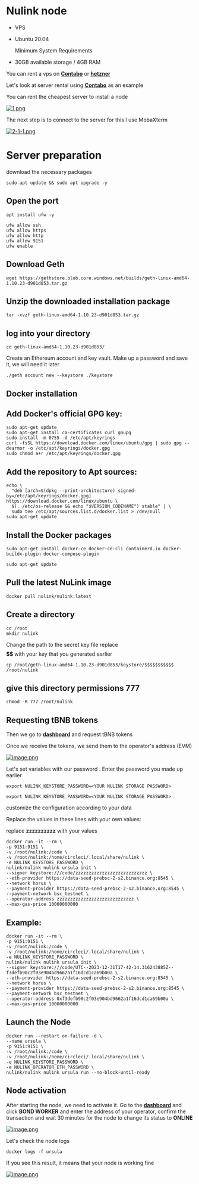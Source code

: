 # Nulink node

- VPS

- Ubuntu 20.04
  
  Minimum System Requirements

- 30GB available storage / 4GB RAM


You can rent a vps on **[Contabo](https://contabo.com/en/vps-c/)** or **[hetzner](https://www.hetzner.com/)**




Let's look at server rental using **[Contabo](https://contabo.com/en/vps-c/)** as an example




You can rent the cheapest server to install a node 



[![1.png](https://i.postimg.cc/L5cHBhXP/1.png)](https://postimg.cc/BPC9JS2Z)



The next step is to connect to the server for this I use MobaXterm





[![2-1-1.png](https://i.postimg.cc/Xqwx8mnx/2-1-1.png)](https://postimg.cc/2LS4jHbB)






# Server preparation

download the necessary packages

```
sudo apt update && sudo apt upgrade -y
```

## Open the port


```
apt install ufw -y
```


```
ufw allow ssh
ufw allow https
ufw allow http
ufw allow 9151
ufw enable
```

## Download Geth 

```
wget https://gethstore.blob.core.windows.net/builds/geth-linux-amd64-1.10.23-d901d853.tar.gz
```

## Unzip the downloaded installation package

```
tar -xvzf geth-linux-amd64-1.10.23-d901d853.tar.gz
```

## log into your directory

```
cd geth-linux-amd64-1.10.23-d901d853/
```

Create an Ethereum account and key vault. 
Make up a password and save it, we will need it later

```
./geth account new --keystore ./keystore
```

 ## Docker installation


## Add Docker's official GPG key:

```
sudo apt-get update
sudo apt-get install ca-certificates curl gnupg
sudo install -m 0755 -d /etc/apt/keyrings
curl -fsSL https://download.docker.com/linux/ubuntu/gpg | sudo gpg --dearmor -o /etc/apt/keyrings/docker.gpg
sudo chmod a+r /etc/apt/keyrings/docker.gpg
```

## Add the repository to Apt sources:

```
echo \
  "deb [arch=$(dpkg --print-architecture) signed-by=/etc/apt/keyrings/docker.gpg] https://download.docker.com/linux/ubuntu \
  $(. /etc/os-release && echo "$VERSION_CODENAME") stable" | \
  sudo tee /etc/apt/sources.list.d/docker.list > /dev/null
sudo apt-get update
```

## Install the Docker packages

```
sudo apt-get install docker-ce docker-ce-cli containerd.io docker-buildx-plugin docker-compose-plugin
```

```
sudo apt-get update
```

## Pull the latest NuLink image

```
docker pull nulink/nulink:latest
```

## Create a directory

```
cd /root
mkdir nulink
```

Сhange the path to the secret key file
replace **$$$$$$** with your key that you generated earlier

```
cp /root/geth-linux-amd64-1.10.23-d901d853/keystore/$$$$$$$$$$$ /root/nulink
```


## give this directory permissions 777

```
chmod -R 777 /root/nulink
```

## Requesting tBNB tokens

Then we go to **[dashboard](https://dashboard.testnet.nulink.org/staking)** and request tBNB tokens


Once we receive the tokens, we send them to the operator's address (EVM)

[![image.png](https://i.postimg.cc/bNLfCSJx/image.png)](https://postimg.cc/vc1KDB5T)




Let's set variables with our password . Enter the password you made up earlier



```
export NULINK_KEYSTORE_PASSWORD=<YOUR NULINK STORAGE PASSWORD>
```



```
export NULINK_KEYSTORE_PASSWORD=<YOUR NULINK STORAGE PASSWORD>
```




customize the configuration according to your data

Replace the values in these lines with your own values:

replace **zzzzzzzzzz** with your values


```
docker run -it --rm \
-p 9151:9151 \
-v /root/nulink:/code \
-v /root/nulink:/home/circleci/.local/share/nulink \
-e NULINK_KEYSTORE_PASSWORD \
nulink/nulink nulink ursula init \
--signer keystore:///code/zzzzzzzzzzzzzzzzzzzzzzzzzzz \
--eth-provider https://data-seed-prebsc-2-s2.binance.org:8545 \
--network horus \
--payment-provider https://data-seed-prebsc-2-s2.binance.org:8545 \
--payment-network bsc_testnet \
--operator-address zzzzzzzzzzzzzzzzzzzzzzzzzzzzz \
--max-gas-price 10000000000
```




## Example:

```
docker run -it --rm \
-p 9151:9151 \
-v /root/nulink:/code \
-v /root/nulink:/home/circleci/.local/share/nulink \
-e NULINK_KEYSTORE_PASSWORD \
nulink/nulink nulink ursula init \
--signer keystore:///code/UTC--2023-12-31T17-42-14.316243885Z--f3defb90c2f03e904bd9662a1f16dcd1ca69b00a \
--eth-provider https://data-seed-prebsc-2-s2.binance.org:8545 \
--network horus \
--payment-provider https://data-seed-prebsc-2-s2.binance.org:8545 \
--payment-network bsc_testnet \
--operator-address 0xf3defb90c2f03e904bd9662a1f16dcd1ca69b00a \
--max-gas-price 10000000000
```

## Launch the Node

```
docker run --restart on-failure -d \
--name ursula \
-p 9151:9151 \
-v /root/nulink:/code \
-v /root/nulink:/home/circleci/.local/share/nulink \
-e NULINK_KEYSTORE_PASSWORD \
-e NULINK_OPERATOR_ETH_PASSWORD \
nulink/nulink nulink ursula run --no-block-until-ready
```

## Node activation 
After starting the node, we need to activate it. Go to the **[dashboard](https://dashboard.testnet.nulink.org/staking)** and click **BOND WORKER** and enter the address of your operator, confirm the transaction and wait 30 minutes for the node to change its status to **ONLINE**

[![image.png](https://i.postimg.cc/kD3Pp0rH/image.png)](https://postimg.cc/n9kWswhK)



Let's check the node logs
```
docker logs -f ursula
```


If you see this result, it means that your node is working fine 




[![image.png](https://i.postimg.cc/c1Dpt8rz/image.png)](https://postimg.cc/BtKYdb55)
